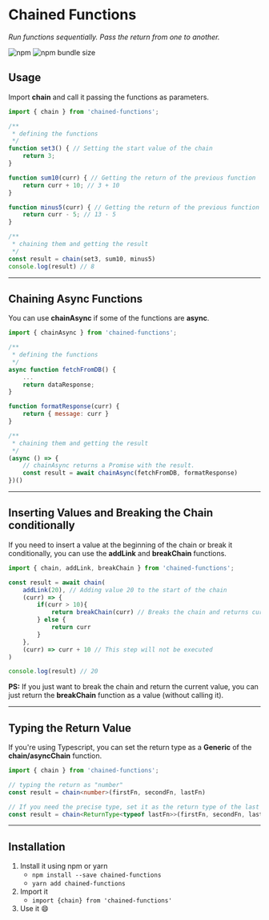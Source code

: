 # Chained Functions

*Run functions sequentially. Pass the return from one to another.*

![npm](https://img.shields.io/npm/dt/chained-functions.svg)
![npm bundle size](https://img.shields.io/bundlephobia/min/chained-functions)

## Usage
Import **chain** and call it passing the functions as parameters.
```js
import { chain } from 'chained-functions';

/**
 * defining the functions
 */
function set3() { // Setting the start value of the chain
    return 3;
}

function sum10(curr) { // Getting the return of the previous function
    return curr + 10; // 3 + 10
}

function minus5(curr) { // Getting the return of the previous function
    return curr - 5; // 13 - 5
}

/**
 * chaining them and getting the result
 */
const result = chain(set3, sum10, minus5)
console.log(result) // 8
```

------------

## Chaining Async Functions

You can use **chainAsync** if some of the functions are **async**.

```js
import { chainAsync } from 'chained-functions';

/**
 * defining the functions
 */
async function fetchFromDB() {
    ...
    return dataResponse;
}

function formatResponse(curr) {
    return { message: curr }
}

/**
 * chaining them and getting the result
 */
(async () => {
    // chainAsync returns a Promise with the result.
    const result = await chainAsync(fetchFromDB, formatResponse)
})()
```

------------

## Inserting Values and Breaking the Chain conditionally

If you need to insert a value at the beginning of the chain or break it conditionally, you can use the **addLink** and **breakChain** functions.

```js
import { chain, addLink, breakChain } from 'chained-functions';

const result = await chain(
    addLink(20), // Adding value 20 to the start of the chain
    (curr) => {
        if(curr > 10){
            return breakChain(curr) // Breaks the chain and returns curr (20)
        } else {
            return curr
        }
    },
    (curr) => curr + 10 // This step will not be executed
)

console.log(result) // 20
```
**PS:** If you just want to break the chain and return the current value, you can just return the **breakChain** function as a value (without calling it).

------------

## Typing the Return Value

If you're using Typescript, you can set the return type as a **Generic** of the **chain/asyncChain** function.

```ts
import { chain } from 'chained-functions';

// typing the return as "number"
const result = chain<number>(firstFn, secondFn, lastFn)

// If you need the precise type, set it as the return type of the last function
const result = chain<ReturnType<typeof lastFn>>(firstFn, secondFn, lastFn)
```

------------

## Installation
1. Install it using npm or yarn
    - ``npm install --save chained-functions``
    - ``yarn add chained-functions``
2. Import it
    - ``import {chain} from 'chained-functions'``
3. Use it 😄